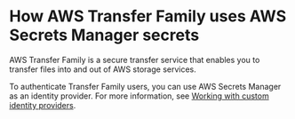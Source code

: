 # How AWS Transfer Family uses AWS Secrets Manager secrets<a name="integrating_FTPlong"></a>

AWS Transfer Family is a secure transfer service that enables you to transfer files into and out of AWS storage services\. 

To authenticate Transfer Family users, you can use AWS Secrets Manager as an identity provider\. For more information, see [Working with custom identity providers](https://docs.aws.amazon.com/transfer/latest/userguide/custom-identity-provider-users.html)\.